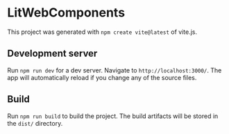 # LitWebComponents

This project was generated with `npm create vite@latest` of vite.js.

## Development server

Run `npm run dev` for a dev server. Navigate to `http://localhost:3000/`. The app will automatically reload if you change any of the source files.

## Build

Run `npm run build` to build the project. The build artifacts will be stored in the `dist/` directory.
